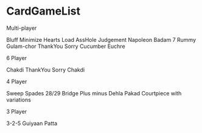 # CardGameList

Multi-player

Bluff
Minimize
Hearts
Load
AssHole
Judgement
Napoleon
Badam 7
Rummy
Gulam-chor
ThankYou Sorry
Cucumber
Euchre


6 Player

Chakdi
ThankYou Sorry Chakdi


4 Player

Sweep
Spades
28/29
Bridge
Plus minus
Dehla Pakad
Courtpiece with variations


3 Player

3-2-5
Guiyaan Patta


